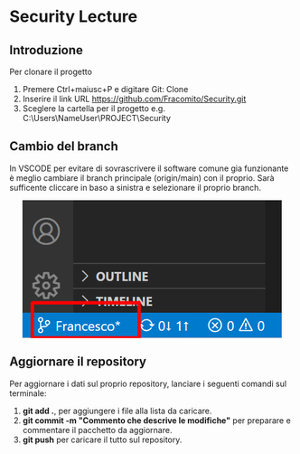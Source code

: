 # Security Lecture
## Introduzione
Per clonare il progetto 
1. Premere Ctrl+maiusc+P e digitare Git: Clone
2. Inserire il link URL https://github.com/Fracomito/Security.git
3. Sceglere la cartella per il progetto e.g. C:\Users\NameUser\PROJECT\Security

## Cambio del branch
In VSCODE per evitare di sovrascrivere il software comune gia funzionante è meglio 
cambiare il branch principale (origin/main) con il proprio. Sarà sufficente cliccare
in baso a sinistra e selezionare il proprio branch.  

<img src="images/Cambio_Branch.png" alt="Cambio_Branch" style="
    display: block;
    margin-left: auto;
    margin-right: auto;"/>  

## Aggiornare il repository
Per aggiornare i dati sul proprio repository, lanciare i seguenti comandi sul terminale:
1. **git add .**, per aggiungere i file alla lista da caricare.
2. **git commit -m "Commento che descrive le modifiche"** per preparare e commentare il 
pacchetto da aggiornare.
3. **git push** per caricare il tutto sul repository.


